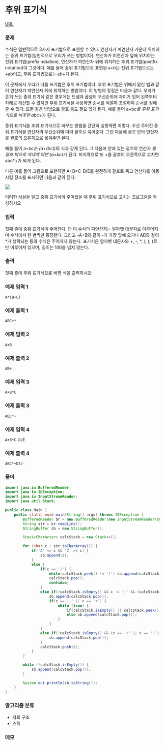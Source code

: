 후위 표기식
=============
[URL](https://www.acmicpc.net/problem/1918)

### 문제
수식은 일반적으로 3가지 표기법으로 표현할 수 있다. 연산자가 피연산자 가운데 위치하는 중위 표기법(일반적으로 우리가 쓰는 방법이다), 연산자가 피연산자 앞에 위치하는 전위 표기법(prefix notation), 연산자가 피연산자 뒤에 위치하는 후위 표기법(postfix notation)이 그것이다. 예를 들어 중위 표기법으로 표현된 a+b는 전위 표기법으로는 +ab이고, 후위 표기법으로는 ab+가 된다.

이 문제에서 우리가 다룰 표기법은 후위 표기법이다. 후위 표기법은 위에서 말한 법과 같이 연산자가 피연산자 뒤에 위치하는 방법이다. 이 방법의 장점은 다음과 같다. 우리가 흔히 쓰는 중위 표기식 같은 경우에는 덧셈과 곱셈의 우선순위에 차이가 있어 왼쪽부터 차례로 계산할 수 없지만 후위 표기식을 사용하면 순서를 적절히 조절하여 순서를 정해줄 수 있다. 또한 같은 방법으로 괄호 등도 필요 없게 된다. 예를 들어 a+b*c를 후위 표기식으로 바꾸면 abc*+가 된다.

중위 표기식을 후위 표기식으로 바꾸는 방법을 간단히 설명하면 이렇다. 우선 주어진 중위 표기식을 연산자의 우선순위에 따라 괄호로 묶어준다. 그런 다음에 괄호 안의 연산자를 괄호의 오른쪽으로 옮겨주면 된다.

예를 들어 a+b*c는 (a+(b*c))의 식과 같게 된다. 그 다음에 안에 있는 괄호의 연산자 *를 괄호 밖으로 꺼내게 되면 (a+bc*)가 된다. 마지막으로 또 +를 괄호의 오른쪽으로 고치면 abc*+가 되게 된다.

다른 예를 들어 그림으로 표현하면 A+B*C-D/E를 완전하게 괄호로 묶고 연산자를 이동시킬 장소를 표시하면 다음과 같이 된다.

![](https://upload.acmicpc.net/5aad2feb-d9fc-430a-954d-73a06ba0215f/-/preview/)

이러한 사실을 알고 중위 표기식이 주어졌을 때 후위 표기식으로 고치는 프로그램을 작성하시오

### 입력
첫째 줄에 중위 표기식이 주어진다. 단 이 수식의 피연산자는 알파벳 대문자로 이루어지며 수식에서 한 번씩만 등장한다. 그리고 -A+B와 같이 -가 가장 앞에 오거나 AB와 같이 *가 생략되는 등의 수식은 주어지지 않는다. 표기식은 알파벳 대문자와 +, -, *, /, (, )로만 이루어져 있으며, 길이는 100을 넘지 않는다. 

### 출력
첫째 줄에 후위 표기식으로 바뀐 식을 출력하시오

### 예제 입력 1
```
A*(B+C)
```

### 예제 출력 1
```
ABC+*
```

### 예제 입력 2
```
A+B
```

### 예제 출력 2
```
AB+
```

### 예제 입력 3
```
A+B*C
```

### 예제 출력 3
```
ABC*+
```

### 예제 입력 4
```
A+B*C-D/E
```

### 예제 출력 4
```
ABC*+DE/-
```

### 풀이
```java
import java.io.BufferedReader;
import java.io.IOException;
import java.io.InputStreamReader;
import java.util.Stack;

public class Main {
    public static void main(String[] args) throws IOException {
        BufferedReader br = new BufferedReader(new InputStreamReader(System.in));
        String str = br.readLine();
        StringBuffer sb = new StringBuffer();

        Stack<Character> calcStack = new Stack<>();

        for (char c : str.toCharArray()) {
            if('A' <= c && 'Z' >= c) {
                sb.append(c);
            }
            else {
                if(c == ')') {
                    while(calcStack.peek() != '(') sb.append(calcStack.pop());
                    calcStack.pop();
                    continue;
                }
                else if(!calcStack.isEmpty() && c != '(' && (calcStack.peek() == '*' || calcStack.peek() == '/')) {
                    sb.append(calcStack.pop());
                    if(c == '-' || c == '+') {
                        while (true) {
                            if(calcStack.isEmpty() || calcStack.peek() == '*' || calcStack.peek() == '/' || calcStack.peek() == '(') break;
                            else sb.append(calcStack.pop());
                        }
                    }
                }
                else if(!calcStack.isEmpty() && (c == '+' || c == '-')  && (calcStack.peek() == '-' || calcStack.peek() == '+')) {
                    sb.append(calcStack.pop());
                }
                calcStack.push(c);
            }
        }

        while (!calcStack.isEmpty()) {
            sb.append(calcStack.pop());
        }

        System.out.println(sb.toString());
    }
}
```

### 알고리즘 분류
- 자료 구조
- 스택

### 메모
